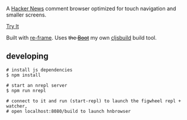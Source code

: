 A [Hacker News](https://news.ycombinator.com) comment browser optimized for touch navigation and smaller screens.

[Try It](https://hoeck.github.io/hnbrowser)

Built with [re-frame](https://github.com/Day8/re-frame). Uses ~~the [Boot](http://boot-clj.com/)~~ my own [cljsbuild](github.com/hoeck/cljsbuild) build tool.

## developing

    # install js dependencies
    $ npm install

    # start an nrepl server
    $ npm run nrepl

    # connect to it and run (start-repl) to launch the figwheel repl + watcher,
    # open localhost:8080/build to launch hnbrowser
